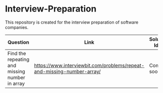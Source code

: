 # Interview-Preparation
This repository is created for the interview preparation of software companies.

| Question | Link | Solution Idea |
| -------- | ---- | ------------- |
| Find the repeating and missing number in array | https://www.interviewbit.com/problems/repeat-and-missing-number-array/ | Coming soon |
